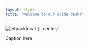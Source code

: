 ```yaml
---
layout: slide
title: "Welcome to our slide deck!"
---
```


![jetpacktocat](https://octodex.github.com/images/jetpacktocat.png)
{: .center}

Caption here
